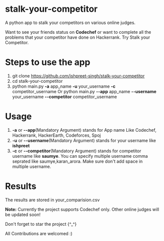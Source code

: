 # stalk-your-competitor

A python app to stalk your competitors on various online judges. 

Want to see your friends status on **Codechef** or want to complete all the problems that your competitor have done on Hackerrank. Try Stalk your Competitor.

# Steps to use the app

1. git clone https://github.com/ishpreet-singh/stalk-your-competitor
2. cd stalk-your-competitor
3. python main.py **-a** app_name **-u** your_username **-c** competitor_username Or python main.py **--app** app_name **--username** your_username **--competitor** competitor_username

# Usage
1. **-a** or **--app**(Mandatory Argument) stands for App name Like Codechef, Hackerrank, HackerEarth, Codeforces, Spoj
2. **-u** or **--username**(Mandatory Argument) stands for your username like **ishpreet**
3. **-c** or **--competitor**(Mandatory Argument) stands for competitor username like **saumye**. You can specify multiple username comma seprated like saumye,karan_arora. Make sure don't add space in multiple username.

# Results
The results are stored in your_comparision.csv

**Note:** Currently the project supports Codechef only. Other online judges will be updated soon!

Don't forget to star the project {^_^}

All Contributions are welcomed :)
